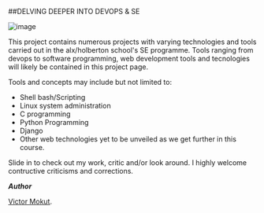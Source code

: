##DELVING DEEPER INTO DEVOPS & SE

![image](https://user-images.githubusercontent.com/29519472/188402047-be713fbd-4896-4775-9e30-39920126a285.png)

This project contains numerous projects with varying technologies and tools carried out in the alx/holberton school's SE programme.
Tools ranging from devops to software programming, web development tools and tecnologies will likely be contained in this project page.

Tools and concepts may include but not limited to:

- Shell bash/Scripting
- Linux system administration
- C programming
- Python Programming
- Django
- Other web technologies yet to be unveiled as we get further in this course.

Slide in to check out my work, critic and/or look around. I highly welcome contructive criticisms and corrections.

***Author***

[Victor Mokut](https://www.linkedin.com/in/victor-mokut/).
